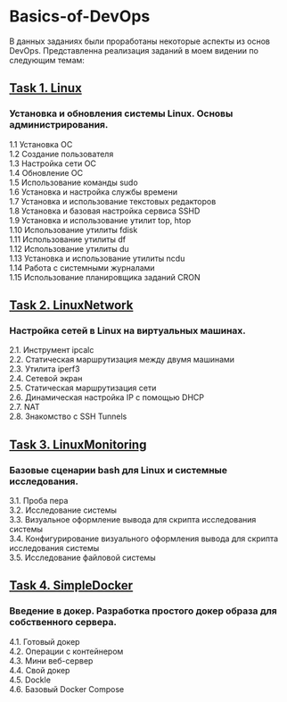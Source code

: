 # Basics-of-DevOps

В данных заданиях были проработаны некоторые аспекты из основ DevOps. Представленна реализация заданий в моем видении по следующим темам:

## [Task 1. Linux](/Linux/Tasks.md)
### Установка и обновления системы Linux. Основы администрирования.

1.1 Установка ОС \
1.2 Создание пользователя \
1.3 Настройка сети ОС \
1.4 Обновление ОС \
1.5 Использование команды  sudo \
1.6 Установка и настройка службы времени \
1.7 Установка и использование текстовых редакторов \
1.8 Установка и базовая настройка сервиса SSHD \
1.9 Установка и использование утилит top, htop \
1.10 Использование утилиты fdisk \
1.11 Использование утилиты df \
1.12 Использование утилиты du \
1.13 Установка и использование утилиты ncdu \
1.14 Работа с системными журналами \
1.15 Использование планировщика заданий CRON

## [Task 2. LinuxNetwork](/LinuxNetwork/Tasks.md)
### Настройка сетей в Linux на виртуальных машинах.

2.1. Инструмент ipcalc \
2.2. Статическая маршрутизация между двумя машинами \
2.3. Утилита iperf3 \
2.4. Сетевой экран \
2.5. Статическая маршрутизация сети \
2.6. Динамическая настройка IP с помощью DHCP \
2.7. NAT \
2.8. Знакомство с SSH Tunnels

## [Task 3. LinuxMonitoring](/LinuxMonitoring/Tasks.md)
### Базовые сценарии bash для Linux и системные исследования.

   3.1. Проба пера \
   3.2. Исследование системы \
   3.3. Визуальное оформление вывода для скрипта исследования системы \
   3.4. Конфигурирование визуального оформления вывода для скрипта исследования системы \
   3.5. Исследование файловой системы

## [Task 4. SimpleDocker](/SimpleDocker/Tasks.md)
### Введение в докер. Разработка простого докер образа для собственного сервера.

4.1. Готовый докер \
4.2. Операции с контейнером \
4.3. Мини веб-сервер \
4.4. Свой докер \
4.5. Dockle \
4.6. Базовый Docker Compose